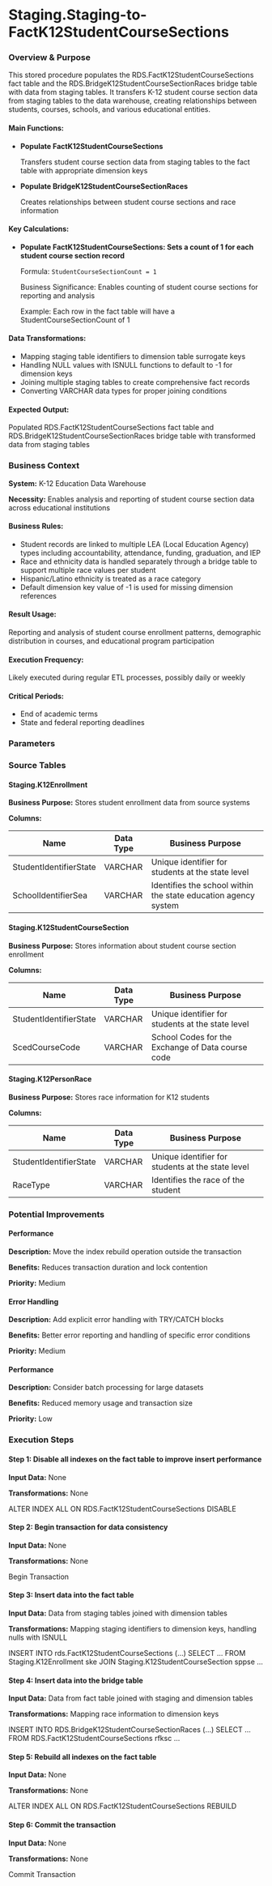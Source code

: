 # Staging.Staging-to-FactK12StudentCourseSections

### Overview & Purpose

This stored procedure populates the RDS.FactK12StudentCourseSections fact table and the RDS.BridgeK12StudentCourseSectionRaces bridge table with data from staging tables. It transfers K-12 student course section data from staging tables to the data warehouse, creating relationships between students, courses, schools, and various educational entities.

#### Main Functions:

*   **Populate FactK12StudentCourseSections**

    Transfers student course section data from staging tables to the fact table with appropriate dimension keys
*   **Populate BridgeK12StudentCourseSectionRaces**

    Creates relationships between student course sections and race information

#### Key Calculations:

*   **Populate FactK12StudentCourseSections: Sets a count of 1 for each student course section record**

    Formula: `StudentCourseSectionCount = 1`

    Business Significance: Enables counting of student course sections for reporting and analysis

    Example: Each row in the fact table will have a StudentCourseSectionCount of 1

#### Data Transformations:

* Mapping staging table identifiers to dimension table surrogate keys
* Handling NULL values with ISNULL functions to default to -1 for dimension keys
* Joining multiple staging tables to create comprehensive fact records
* Converting VARCHAR data types for proper joining conditions

#### Expected Output:

Populated RDS.FactK12StudentCourseSections fact table and RDS.BridgeK12StudentCourseSectionRaces bridge table with transformed data from staging tables

### Business Context

**System:** K-12 Education Data Warehouse

**Necessity:** Enables analysis and reporting of student course section data across educational institutions

#### Business Rules:

* Student records are linked to multiple LEA (Local Education Agency) types including accountability, attendance, funding, graduation, and IEP
* Race and ethnicity data is handled separately through a bridge table to support multiple race values per student
* Hispanic/Latino ethnicity is treated as a race category
* Default dimension key value of -1 is used for missing dimension references

#### Result Usage:

Reporting and analysis of student course enrollment patterns, demographic distribution in courses, and educational program participation

#### Execution Frequency:

Likely executed during regular ETL processes, possibly daily or weekly

#### Critical Periods:

* End of academic terms
* State and federal reporting deadlines

### Parameters

### Source Tables

#### Staging.K12Enrollment

**Business Purpose:** Stores student enrollment data from source systems

**Columns:**

| Name                   | Data Type | Business Purpose                                               |
| ---------------------- | --------- | -------------------------------------------------------------- |
| StudentIdentifierState | VARCHAR   | Unique identifier for students at the state level              |
| SchoolIdentifierSea    | VARCHAR   | Identifies the school within the state education agency system |

#### Staging.K12StudentCourseSection

**Business Purpose:** Stores information about student course section enrollment

**Columns:**

| Name                   | Data Type | Business Purpose                                  |
| ---------------------- | --------- | ------------------------------------------------- |
| StudentIdentifierState | VARCHAR   | Unique identifier for students at the state level |
| ScedCourseCode         | VARCHAR   | School Codes for the Exchange of Data course code |

#### Staging.K12PersonRace

**Business Purpose:** Stores race information for K12 students

**Columns:**

| Name                   | Data Type | Business Purpose                                  |
| ---------------------- | --------- | ------------------------------------------------- |
| StudentIdentifierState | VARCHAR   | Unique identifier for students at the state level |
| RaceType               | VARCHAR   | Identifies the race of the student                |

### Potential Improvements

#### Performance

**Description:** Move the index rebuild operation outside the transaction

**Benefits:** Reduces transaction duration and lock contention

**Priority:** Medium

#### Error Handling

**Description:** Add explicit error handling with TRY/CATCH blocks

**Benefits:** Better error reporting and handling of specific error conditions

**Priority:** Medium

#### Performance

**Description:** Consider batch processing for large datasets

**Benefits:** Reduced memory usage and transaction size

**Priority:** Low

### Execution Steps

#### Step 1: Disable all indexes on the fact table to improve insert performance

**Input Data:** None

**Transformations:** None

ALTER INDEX ALL ON RDS.FactK12StudentCourseSections DISABLE

#### Step 2: Begin transaction for data consistency

**Input Data:** None

**Transformations:** None

Begin Transaction

#### Step 3: Insert data into the fact table

**Input Data:** Data from staging tables joined with dimension tables

**Transformations:** Mapping staging identifiers to dimension keys, handling nulls with ISNULL

INSERT INTO rds.FactK12StudentCourseSections (...) SELECT ... FROM Staging.K12Enrollment ske JOIN Staging.K12StudentCourseSection sppse ...

#### Step 4: Insert data into the bridge table

**Input Data:** Data from fact table joined with staging and dimension tables

**Transformations:** Mapping race information to dimension keys

INSERT INTO RDS.BridgeK12StudentCourseSectionRaces (...) SELECT ... FROM RDS.FactK12StudentCourseSections rfksc ...

#### Step 5: Rebuild all indexes on the fact table

**Input Data:** None

**Transformations:** None

ALTER INDEX ALL ON RDS.FactK12StudentCourseSections REBUILD

#### Step 6: Commit the transaction

**Input Data:** None

**Transformations:** None

Commit Transaction

